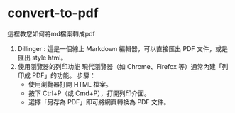 # convert-to-pdf
這裡教您如何將md檔案轉成pdf
1. Dillinger : 這是一個線上 Markdown 編輯器，可以直接匯出 PDF 文件，或是匯出 style html。
2. 使用瀏覽器的列印功能
    現代瀏覽器（如 Chrome、Firefox 等）通常內建「列印成 PDF」的功能。
    步驟：
    - 使用瀏覽器打開 HTML 檔案。
    - 按下 Ctrl+P（或 Cmd+P），打開列印介面。
    - 選擇「另存為 PDF」即可將網頁轉換為 PDF 文件。
